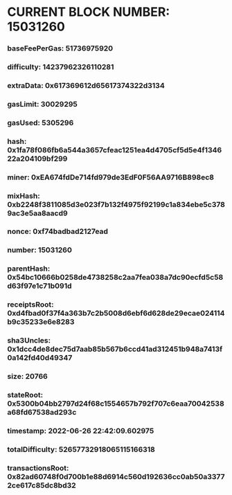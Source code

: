 # CURRENT BLOCK NUMBER: 15031260

### baseFeePerGas: 51736975920
### difficulty: 14237962326110281
### extraData: 0x617369612d65617374322d3134
### gasLimit: 30029295
### gasUsed: 5305296
### hash: 0x1fa78f086fb6a544a3657cfeac1251ea4d4705cf5d5e4f134622a204109bf299
### miner: 0xEA674fdDe714fd979de3EdF0F56AA9716B898ec8
### mixHash: 0xb2248f3811085d3e023f7b132f4975f92199c1a834ebe5c3789ac3e5aa8aacd9
### nonce: 0xf74badbad2127ead
### number: 15031260
### parentHash: 0x54bc10666b0258de4738258c2aa7fea038a7dc90ecfd5c58d63f97e1c71b091d
### receiptsRoot: 0xd4fbad0f37f4a363b7c2b5008d6ebf6d628de29ecae024114b9c35233e6e8283
### sha3Uncles: 0x1dcc4de8dec75d7aab85b567b6ccd41ad312451b948a7413f0a142fd40d49347
### size: 20766
### stateRoot: 0x5300b04bb2797d24f68c1554657b792f707c6eaa70042538a68fd67538ad293c
### timestamp: 2022-06-26 22:42:09.602975
### totalDifficulty: 52657732918065115166318
### transactionsRoot: 0x82ad60748f0d700b1e88d6914c560d192636cc0ab50a33772ce617c85dc8bd32
